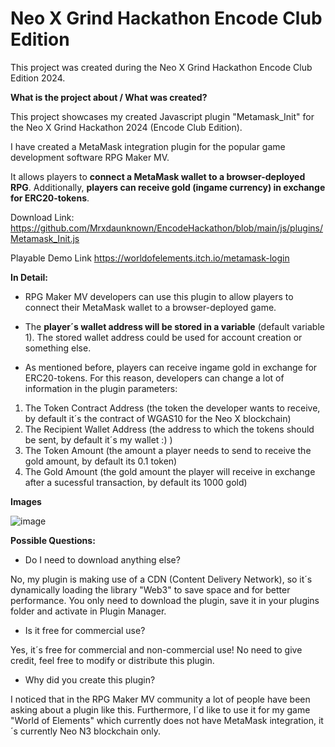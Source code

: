 # Neo X Grind Hackathon Encode Club Edition
This project was created during the Neo X Grind Hackathon Encode Club Edition 2024.

**What is the project about / What was created?**

This project showcases my created Javascript plugin "Metamask_Init" for the Neo X Grind Hackathon 2024 (Encode Club Edition).

I have created a MetaMask integration plugin for the popular game development software RPG Maker MV.

It allows players to **connect a MetaMask wallet to a browser-deployed RPG**. Additionally, **players can receive gold (ingame currency) in exchange for ERC20-tokens**.

Download Link: https://github.com/Mrxdaunknown/EncodeHackathon/blob/main/js/plugins/Metamask_Init.js

Playable Demo Link https://worldofelements.itch.io/metamask-login

**In Detail:**

- RPG Maker MV developers can use this plugin to allow players to connect their MetaMask wallet to a browser-deployed game.

- The **player´s wallet address will be stored in a variable** (default variable 1). The stored wallet address could be used for account creation or something else.

- As mentioned before, players can receive ingame gold in exchange for ERC20-tokens. For this reason, developers can change a lot of information in the plugin parameters:
1. The Token Contract Address (the token the developer wants to receive, by default it´s the contract of WGAS10 for the Neo X blockchain)
2. The Recipient Wallet Address (the address to which the tokens should be sent, by default it´s my wallet :) )
3. The Token Amount (the amount a player needs to send to receive the gold amount, by default its 0.1 token)
4. The Gold Amount (the gold amount the player will receive in exchange after a sucessful transaction, by default its 1000 gold)


**Images**

![image](https://github.com/user-attachments/assets/275c05ce-68a7-4b63-8ac5-a76024fb2cb9)

**Possible Questions:**
- Do I need to download anything else?

No, my plugin is making use of a CDN (Content Delivery Network), so it´s dynamically loading the library "Web3" to save space and for better performance. You only need to download the
plugin, save it in your plugins folder and activate in Plugin Manager.

- Is it free for commercial use?

Yes, it´s free for commercial and non-commercial use! No need to give credit, feel free to modify or distribute this plugin.

- Why did you create this plugin?

I noticed that in the RPG Maker MV community a lot of people have been asking about a plugin like this. Furthermore, I´d like to use it for my game "World of Elements" which currently
does not have MetaMask integration, it´s currently Neo N3 blockchain only.
